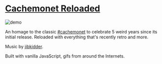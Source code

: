 # [Cachemonet Reloaded](http://cachemonetreloaded.com)

![demo](assets/readme-asset.gif)

An homage to the classic [#cachemonet](http://cachemonet.com) to celebrate 5 weird years since its initial release. Reloaded with everything that's recently retro and more.

Music by [jibkidder](https://jibkidder.bandcamp.com/track/windowdipper).

Built with vanilla JavaScript, gifs from around the Internets.
